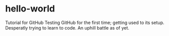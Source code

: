 # hello-world
Tutorial for GitHub
Testing GitHub for the first time; getting used to its setup. Desperatly trying to learn to code.
An uphill battle as of yet. 
